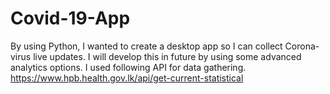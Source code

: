 # Covid-19-App
By using Python, I wanted to create a desktop app so I can collect Corona-virus live updates. I will develop this in future by using some advanced analytics options.
I used following API for data gathering. 
https://www.hpb.health.gov.lk/api/get-current-statistical

